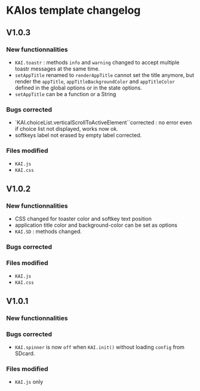 # KAIos template changelog

## V1.0.3

### New functionnalities
- `KAI.toastr` : methods `info` and `warning` changed to accept multiple toastr messages at the same time.
- `setAppTitle` renamed to `renderAppTitle` cannot set the title anymore, but render the `appTitle`, `appTitleBackgroundColor` and `appTitleColor` defined in the global options or in the state options.
- `setAppTitle` can be a function or a String

### Bugs corrected
- `KAI.choiceList.verticalScrollToActiveElement``corrected : no error even if choice list not displayed, works now ok.
- softkeys label not erased by empty label corrected.

### Files modified
- `KAI.js`
- `KAI.css`

## V1.0.2

### New functionnalities
- CSS changed for toaster color and softkey text position
- application title color and background-color can be set as options
- `KAI.SD` : methods changed.

### Bugs corrected

### Files modified
- `KAI.js`
- `KAI.css`

## V1.0.1

### New functionnalities

### Bugs corrected
- `KAI.spinner` is now `off` when `KAI.init()` without loading `config` from SDcard.

### Files modified
- `KAI.js` only
